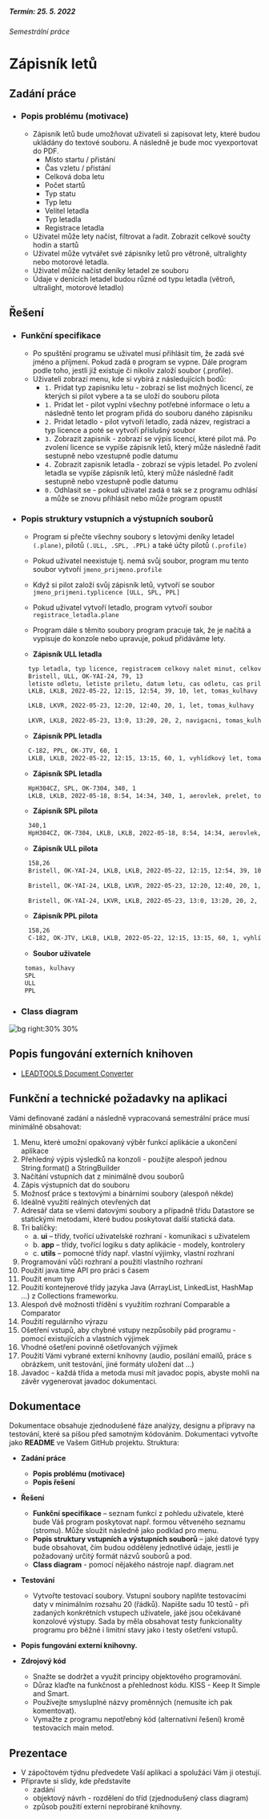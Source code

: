 ##### Termín: 25. 5. 2022 #####

###### Semestrální práce ######

# Zápisník letů

## Zadání práce

- ### **Popis problému (motivace)**
    - Zápisník letů bude umožňovat uživateli si zapisovat lety, které budou ukládány do textové souboru. A následně je bude moc vyexportovat do PDF.
      - Místo startu / přistání
      - Čas vzletu / přistání
      - Celková doba letu
      - Počet startů
      - Typ statu
      - Typ letu
      - Velitel letadla
      - Typ letadla
      - Registrace letadla 
    - Uživatel může lety načíst, filtrovat a řadit. Zobrazit celkové součty hodin a startů
    - Uživatel může vytvářet své zápisníky letů pro větroně, ultralighty nebo motorové letadla.
    - Uživatel může načíst deníky letadel ze souboru
    - Údaje v denících letadel budou různé od typu letadla (větroň, ultralight, motorové letadlo)
## Řešení

- ### **Funkční specifikace**
  - Po spuštění programu se uživatel musí přihlásit tím, že zadá své jméno a příjmení. Pokud zadá `0` program se vypne. Dále program podle toho, jestli již existuje či nikoliv založí soubor (.profile).
  - Uživateli zobrazí menu, kde si vybírá z následujících bodů:
    - `1.` Pridat typ zapisniku letu - zobrazí se list možných licencí, ze kterých si pilot vybere a ta se uloží do souboru pilota
    - `1.` Pridat let - pilot vyplní všechny potřebné informace o letu a následně tento let program přidá do souboru daného zápisníku
    - `2.` Pridat letadlo - pilot vytvoří letadlo, zadá název, registraci a typ licence a poté se vytvoří příslušný soubor
    - `3.` Zobrazit zapisnik - zobrazí se výpis licencí, které pilot má. Po zvolení licence se vypíše zápisník letů, který může následně řadit sestupně nebo vzestupně podle datumu
    - `4.` Zobrazit zapisnik letadla - zobrazí se výpis letadel. Po zvolení letadla se vypíše zápisník letů, který může následně řadit sestupně nebo vzestupně podle datumu
    - `0.` Odhlasit se - pokud uživatel zadá `0` tak se z programu odhlásí a může se znovu přihlásit nebo může program opustit
- ### **Popis struktury vstupních a výstupních souborů**
    - Program si přečte všechny soubory s letovými deníky letadel `(.plane)`, pilotů `(.ULL, .SPL, .PPL)` a také účty
      pilotů `(.profile)`
    - Pokud uživatel neexistuje tj. nemá svůj soubor, program mu tento soubor vytvoří `jmeno_prijmeno.profile`
    - Když si pilot založí svůj zápisník letů, vytvoří se soubor `jmeno_prijmeni.typlicence [ULL, SPL, PPL]`
    - Pokud uživatel vytvoří letadlo, program vytvoří soubor `registrace_letadla.plane`
    - Program dále s těmito soubory program pracuje tak, že je načítá a vypisuje do konzole nebo upravuje, pokud
      přidáváme lety.

    - **Zápisník ULL letadla**
  ``` txt
    typ letadla, typ licence, registracem celkovy nalet minut, celkovy pocet vzletu
    Bristell, ULL, OK-YAI-24, 79, 13
    letiste odletu, letiste priletu, datum letu, cas odletu, cas priletu, doba letu v minutach, pocet vzletu, poznamka, pilot
    LKLB, LKLB, 2022-05-22, 12:15, 12:54, 39, 10, let, tomas_kulhavy

    LKLB, LKVR, 2022-05-23, 12:20, 12:40, 20, 1, let, tomas_kulhavy
   
    LKVR, LKLB, 2022-05-23, 13:0, 13:20, 20, 2, navigacni, tomas_kulhavy
   ```

    - **Zápisník PPL letadla**
  ``` txt
    C-182, PPL, OK-JTV, 60, 1
    LKLB, LKLB, 2022-05-22, 12:15, 13:15, 60, 1, vyhlídkový let, tomas_kulhavy
   ```

    - **Zápisník SPL letadla**
  ``` txt
    HpH304CZ, SPL, OK-7304, 340, 1
    LKLB, LKLB, 2022-05-18, 8:54, 14:34, 340, 1, aerovlek, prelet, tomas_kulhavy
  ```
    - **Zápisník SPL pilota**
  ``` txt
    340,1
    HpH304CZ, OK-7304, LKLB, LKLB, 2022-05-18, 8:54, 14:34, aerovlek, 340, 1, prelet, tomas_kulhavy, SPL
  ```
    - **Zápisník ULL pilota**
  ``` txt
    158,26
    Bristell, OK-YAI-24, LKLB, LKLB, 2022-05-22, 12:15, 12:54, 39, 10, let, tomas_kulhavy, ULL
    
    Bristell, OK-YAI-24, LKLB, LKVR, 2022-05-23, 12:20, 12:40, 20, 1, let, tomas_kulhavy, ULL
    
    Bristell, OK-YAI-24, LKVR, LKLB, 2022-05-23, 13:0, 13:20, 20, 2, navigacni, tomas_kulhavy, ULL
  ```
    - **Zápisník PPL pilota**
  ``` txt
    158,26
    C-182, OK-JTV, LKLB, LKLB, 2022-05-22, 12:15, 13:15, 60, 1, vyhlídkový let, tomas_kulhavy, PPL
  ```
   
    - **Soubor uživatele**
   ``` txt
    tomas, kulhavy
    SPL
    ULL
    PPL
   ```

- ### **Class diagram**
![bg right:30% 30%](./diagram.svg)

## Popis fungování externích knihoven

- [LEADTOOLS Document Converter](https://www.leadtools.com/sdk/document/document-converter)

## Funkční a technické požadavky na aplikaci

Vámi definované zadání a následně vypracovaná semestrální práce musí minimálně obsahovat:

1. Menu, které umožní opakovaný výběr funkcí aplikácie a ukončení aplikace
2. Přehledný výpis výsledků na konzoli - použijte alespoň jednou String.format() a StringBuilder
3. Načítání vstupních dat z minimálně dvou souborů
4. Zápis výstupních dat do souboru
5. Možnosť práce s textovými a binárními soubory (alespoň někde)
6. Ideálně využití reálných otevřených dat
7. Adresář data se všemi datovými soubory a případně třídu Datastore se statickými metodami, které budou poskytovat
   další statická data.
8. Tri balíčky:
    - a.    **ui** – třídy, tvořící uživatelské rozhraní - komunikaci s uživatelem
    - b.    **app** – třídy, tvořící logiku s daty aplikácie - modely, kontrolery
    - c.    **utils** – pomocné třídy např. vlastní výjimky, vlastní rozhraní
9. Programování vůči rozhraní a použití vlastního rozhraní
10. Použití java.time API pro práci s časem
11. Použít enum typ
12. Použití kontejnerové třídy jazyka Java (ArrayList, LinkedList, HashMap ...) z Collections frameworku.
13. Alespoň dvě možnosti třídění s využitím rozhraní Comparable a Comparator
14. Použití regulárního výrazu
15. Ošetření vstupů, aby chybné vstupy nezpůsobily pád programu - pomocí existujících a vlastních výjimek
16. Vhodné ošetření povinně ošetřovaných výjimek
17. Použití Vámi vybrané externí knihovny (audio, posílání emailů, práce s obrázkem, unit testování, jiné formáty
    uložení dat ...)
18. Javadoc - každá třída a metoda musí mít javadoc popis, abyste mohli na závěr vygenerovat javadoc dokumentaci.

## Dokumentace

Dokumentace obsahuje zjednodušené fáze analýzy, designu a přípravy na testování, které sa píšou před samotným kódováním.
Dokumentaci vytvořte jako **README** ve Vašem GitHub projektu.
Struktura:

* **Zadání práce**
    - **Popis problému (motivace)**
    - **Popis řešení**
* **Řešení**
    - **Funkční specifikace** – seznam funkcí z pohledu uživatele, které bude Váš program poskytovat např. formou
      větveného seznamu (stromu). Může sloužit následně jako podklad pro menu.
    - **Popis struktury vstupních a výstupních souborů** – jaké datové typy bude obsahovat, čím budou odděleny
      jednotlivé údaje, jestli je požadovaný určitý formát názvů souborů a pod.
    - **Class diagram** - pomocí nějakého nástroje např. diagram.net
* **Testování**
    - Vytvořte testovací soubory. Vstupní soubory naplňte testovacími daty v minimálním rozsahu 20 (řádků). Napište sadu
      10 testů - při zadaných konkrétních vstupech uživatele, jaké jsou očekávané konzolové výstupy. Sada by měla
      obsahovat testy funkcionality programu pro běžné i limitní stavy jako i testy ošetření vstupů.
* **Popis fungování externí knihovny.**

* **Zdrojový kód**
    - Snažte se dodržet a využít principy objektového programování.
    - Důraz klaďte na funkčnost a přehlednost kódu. KISS - Keep It Simple and Smart.
    - Používejte smysluplné názvy proměnných (nemusíte ich pak komentovat).
    - Vymažte z programu nepotřebný kód (alternativní řešení) kromě testovacích main metod.

## Prezentace

- V zápočtovém týdnu předvedete Vaší aplikaci a spolužáci Vám ji otestují.
- Připravte si slidy, kde představíte
    - zadání
    - objektový návrh - rozdělení do tříd (zjednodušený class diagram)
    - způsob použití externí neprobírané knihovny.


